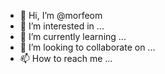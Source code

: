 - 👋 Hi, I’m @morfeom
- 👀 I’m interested in ...
- 🌱 I’m currently learning ...
- 💞️ I’m looking to collaborate on ...
- 📫 How to reach me ...

<!---
morfeom/morfeom is a ✨ special ✨ repository because its `README.md` (this file) appears on your GitHub profile.
You can click the Preview link to take a look at your changes.
--->
